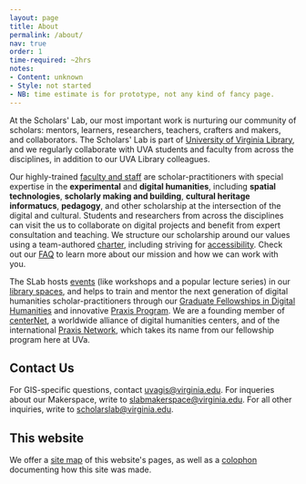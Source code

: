 ```yaml
---
layout: page
title: About
permalink: /about/
nav: true
order: 1
time-required: ~2hrs
notes:
- Content: unknown
- Style: not started
- NB: time estimate is for prototype, not any kind of fancy page.
---
```


At the Scholars' Lab, our most important work is nurturing our community of scholars: mentors, learners, researchers, teachers, crafters and makers, and collaborators. The Scholars' Lab is part of [University of Virginia Library](http://library.virginia.edu/), and we regularly collaborate with UVA students and faculty from across the disciplines, in addition to our UVA Library colleagues. 

Our highly-trained [faculty and staff](http://www.scholarslab.org/people/) are scholar-practitioners with special expertise in the **experimental** and **digital humanities**, including **spatial technologies**, **scholarly making and building**, **cultural heritage informatucs**, **pedagogy**, and other scholarship at the intersection of the digital and cultural. Students and researchers from across the disciplines can visit the us to collaborate on digital projects and benefit from expert consultation and teaching. We structure our scholarship around our values using a team-authored [charter](http://www.scholarslab.org/charter/), including striving for [accessibility](http://www.scholarslab.org/accessibility/). Check out our [FAQ](http://www.scholarslab.org/faq/) to learn more about our mission and how we can work with you.

The SLab hosts [events](http://www.scholarslab.org/events/) (like workshops and a popular lecture series) in our [library spaces](http://www.scholarslab.org/hours-and-spaces/), and helps to train and mentor the next generation of digital humanities scholar-practitioners through our [Graduate Fellowships in Digital Humanities](http://www.scholarslab.org/graduate-fellowships/) and innovative [Praxis Program](http://praxis.scholarslab.org/). We are a founding member of [centerNet](http://digitalhumanities.org/centernet/), a worldwide alliance of digital humanities centers, and of the international [Praxis Network](http://praxis-network.org/), which takes its name from our fellowship program here at UVa.

## Contact Us


For GIS-specific questions, contact [uvagis@virginia.edu](mailto:uvagis@virginia.edu). For inqueries about our Makerspace, write to [slabmakerspace@virginia.edu](mailto:slabmakerspace@virginia.edu). For all other inquiries, write to [scholarslab@virginia.edu](mailto:scholarslab@virginia.edu).

## This website
We offer a [site map](http://www.scholarslab.org/sitemap/) of this website's pages, as well as a [colophon](http://www.scholarslab.org/colophon/) documenting how this site was made.